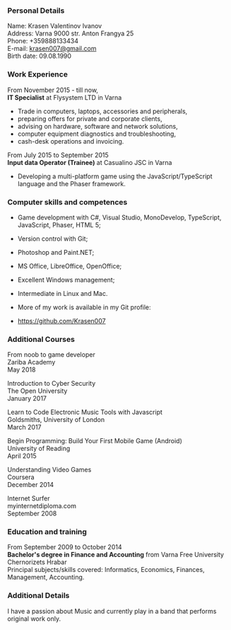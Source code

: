 ### Personal Details	
 
Name: Krasen Valentinov Ivanov  
Address: Varna 9000 str. Anton Frangya 25  
Phone:	+359888133434  
E-mail:	krasen007@gmail.com  
Birth date:	09.08.1990  

### Work Experience

From November 2015 - till now,  
**IT Specialist** at Flysystem LTD in Varna  
- Trade in computers, laptops, accessories and peripherals,
- preparing offers for private and corporate clients, 
- advising on hardware, software and network solutions, 
- computer equipment diagnostics and troubleshooting, 
- cash-desk operations and invoicing.  

From July 2015 to September 2015  
**Input data Operator (Trainee)** at Casualino JSC in Varna  
- Developing a multi-platform game using the JavaScript/TypeScript language and the Phaser framework.

### Computer skills and competences	

- Game development with C#, Visual Studio, MonoDevelop, TypeScript, JavaScript, Phaser, HTML 5;
- Version control with Git;
- Photoshop and Paint.NET;
- MS Office, LibreOffice, OpenOffice;
- Excellent Windows management;
- Intermediate in Linux and Mac.

- More of my work is available in my Git profile:
- https://github.com/Krasen007

### Additional Courses	

From noob to game developer  
Zariba Academy  
May 2018  

Introduction to Cyber Security  
The Open University  
January 2017  

Learn to Code Electronic Music Tools with Javascript  
Goldsmiths, University of London  
March 2017  

Begin Programming: Build Your First Mobile Game (Android)  
University of Reading  
April 2015  

Understanding Video Games  
Coursera  
December 2014  

Internet Surfer  
myinternetdiploma.com  
September 2008  

### Education and training	 

From September 2009 to October 2014  
**Bachelor's degree in Finance and Accounting** from Varna Free University Chernorizets Hrabar  
Principal subjects/skills covered:	Informatics, Economics, Finances, Management, Accounting.

### Additional Details

I have a passion about Music and currently play in a band that performs original work only.
